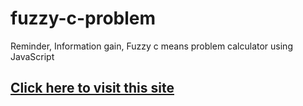 # fuzzy-c-problem
Reminder, Information gain, Fuzzy c means problem calculator using JavaScript

<a href="https://data-mining-problem.netlify.app/"><h2> Click here to visit this site </h2></a>
